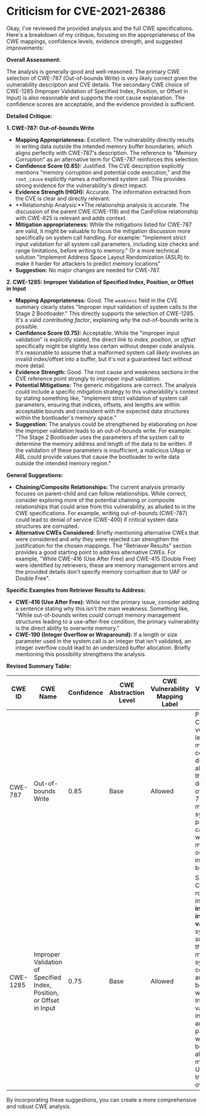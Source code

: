 # Criticism for CVE-2021-26386

Okay, I've reviewed the provided analysis and the full CWE specifications. Here's a breakdown of my critique, focusing on the appropriateness of the CWE mappings, confidence levels, evidence strength, and suggested improvements:

**Overall Assessment:**

The analysis is generally good and well-reasoned. The primary CWE selection of CWE-787 (Out-of-bounds Write) is very likely correct given the vulnerability description and CVE details. The secondary CWE choice of CWE-1285 (Improper Validation of Specified Index, Position, or Offset in Input) is also reasonable and supports the root cause explanation.  The confidence scores are acceptable, and the evidence provided is sufficient.

**Detailed Critique:**

**1. CWE-787: Out-of-bounds Write**

*   **Mapping Appropriateness:**  Excellent. The vulnerability directly results in writing data outside the intended memory buffer boundaries, which aligns perfectly with CWE-787's description. The reference to "Memory Corruption" as an alternative term for CWE-787 reinforces this selection.
*   **Confidence Score (0.85):** Justified. The CVE description explicitly mentions "memory corruption and potential code execution," and the `root_cause` explicitly names a malformed system call. This provides strong evidence for the vulnerability's direct impact.
*   **Evidence Strength (HIGH):** Accurate. The information extracted from the CVE is clear and directly relevant.
*   **Relationship Analysis:**The relationship analysis is accurate. The discussion of the parent CWE (CWE-119) and the CanFollow relationship with CWE-825 is relevant and adds context.
*   **Mitigation appropriateness:** While the mitigations listed for CWE-787 are valid, it might be valuable to focus the mitigation discussion more specifically on system call handling.  For example:  "Implement strict input validation for all system call parameters, including size checks and range limitations, before writing to memory."  Or a more technical solution "Implement Address Space Layout Randomization (ASLR) to make it harder for attackers to predict memory locations"
*   **Suggestion:** No major changes are needed for CWE-787.

**2. CWE-1285: Improper Validation of Specified Index, Position, or Offset in Input**

*   **Mapping Appropriateness:** Good.  The `weakness` field in the CVE summary clearly states "Improper input validation of system calls to the Stage 2 Bootloader." This directly supports the selection of CWE-1285. It's a valid *contributing factor*, explaining *why* the out-of-bounds write is possible.
*   **Confidence Score (0.75):** Acceptable. While the "improper input validation" is explicitly stated, the direct link to *index, position, or offset* specifically might be slightly less certain without deeper code analysis. It's reasonable to assume that a malformed system call *likely* involves an invalid index/offset into a buffer, but it's not a guaranteed fact without more detail.
*   **Evidence Strength:** Good. The root cause and weakness sections in the CVE reference point strongly to improper input validation.
*   **Potential Mitigations:**  The generic mitigations are correct. The analysis could include a specific mitigation strategy to this vulnerability's context by stating something like, "Implement strict validation of system call parameters, ensuring that indices, offsets, and lengths are within acceptable bounds and consistent with the expected data structures within the bootloader's memory space."
*   **Suggestion:** The analysis could be strengthened by elaborating on *how* the improper validation leads to an out-of-bounds write. For example: "The Stage 2 Bootloader uses the parameters of the system call to determine the memory address and length of the data to be written. If the validation of these parameters is insufficient, a malicious UApp or ABL could provide values that cause the bootloader to write data outside the intended memory region."

**General Suggestions:**

*   **Chaining/Composite Relationships:** The current analysis primarily focuses on parent-child and can follow relationships. While correct, consider exploring more of the potential chaining or composite relationships that could arise from this vulnerability, as alluded to in the CWE specifications. For example, writing out-of-bounds (CWE-787) could lead to denial of service (CWE-400) if critical system data structures are corrupted.
*   **Alternative CWEs Considered:** Briefly mentioning alternative CWEs that were considered and *why* they were rejected can strengthen the justification for the chosen mappings. The "Retriever Results" section provides a good starting point to address alternative CWEs. For example, "While CWE-416 (Use After Free) and CWE-415 (Double Free) were identified by retrievers, these are memory management errors and the provided details don't specify memory corruption due to UAF or Double Free".

**Specific Examples from Retriever Results to Address:**

*   **CWE-416 (Use After Free):** While not the primary issue, consider adding a sentence stating why this isn't the main weakness. Something like, "While out-of-bounds writes *could* corrupt memory management structures leading to a use-after-free condition, the primary vulnerability is the direct ability to overwrite memory."
*   **CWE-190 (Integer Overflow or Wraparound):** If a length or size parameter used in the system call is an integer that isn't validated, an integer overflow could lead to an undersized buffer allocation. Briefly mentioning this possibility strengthens the analysis.

**Revised Summary Table:**

| CWE ID | CWE Name | Confidence | CWE Abstraction Level | CWE Vulnerability Mapping Label | CWE-Vulnerability Mapping Notes |
|---|---|---|---|---|---|
| CWE-787 | Out-of-bounds Write | 0.85 | Base | Allowed | Primary CWE. The vulnerability leads to memory corruption, directly aligning with the description of CWE-787. The malformed system call parameters cause writing to memory outside the intended buffer. |
| CWE-1285 | Improper Validation of Specified Index, Position, or Offset in Input | 0.75 | Base | Allowed | Secondary CWE. The root cause indicates **improper input validation** of system calls, suggesting that a malformed system call could lead to an out-of-bounds write. Insufficient validation on index, offset, and length parameters within the bootloader allows for a malicious UApp to trigger an overflow. |

By incorporating these suggestions, you can create a more comprehensive and robust CWE analysis.